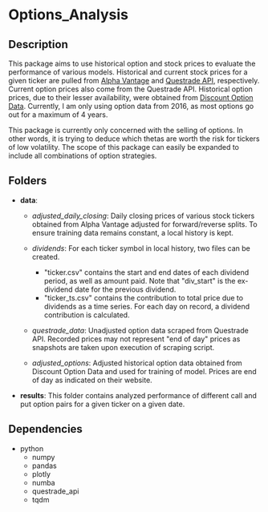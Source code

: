 # Options_Analysis

## Description
This package aims to use historical option and stock prices to evaluate the performance of various models. Historical and current stock prices for a given ticker are pulled from [Alpha Vantage](https://www.alphavantage.co/) and [Questrade API](https://www.questrade.com/api), respectively. Current option prices also come from the Questrade API. Historical option prices, due to their lesser availability, were obtained from [Discount Option Data]( https://discountoptiondata.com/). Currently, I am only using option data from 2016, as most options go out for a maximum of 4 years.

This package is currently only concerned with the selling of options. In other words, it is trying to deduce which thetas are worth the risk for tickers of low volatility. The scope of this package can easily be expanded to include all combinations of option strategies.


## Folders
- **data**:
  - *adjusted_daily_closing*: Daily closing prices of various stock tickers obtained from Alpha Vantage adjusted for forward/reverse splits. To ensure training data remains constant, a local history is kept.
  
  - *dividends*: For each ticker symbol in local history, two files can be created.
      - "ticker.csv" contains the start and end dates of each dividend period, as well as amount paid. Note that "div_start" is the ex-dividend date for the previous dividend.
      - "ticker_ts.csv" contains the contribution to total price due to dividends as a time series. For each day on record, a dividend contribution is calculated.
      
  - *questrade_data*: Unadjusted option data scraped from Questrade API. Recorded prices may not represent "end of day" prices as snapshots are taken upon execution of scraping script.
  
  - *adjusted_options*: Adjusted historical option data obtained from Discount Option Data and used for training of model. Prices are end of day as indicated on their website.


- **results**: This folder contains analyzed performance of different call and put option pairs for a given ticker on a given date.


## Dependencies
- python
  - numpy
  - pandas
  - plotly
  - numba
  - questrade_api
  - tqdm
